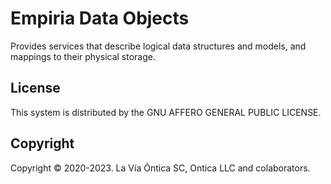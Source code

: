 ﻿# Empiria Data Objects

Provides services that describe logical data structures and models, and mappings to their physical storage.

## License

This system is distributed by the GNU AFFERO GENERAL PUBLIC LICENSE.

## Copyright

Copyright © 2020-2023. La Vía Óntica SC, Ontica LLC and colaborators.
